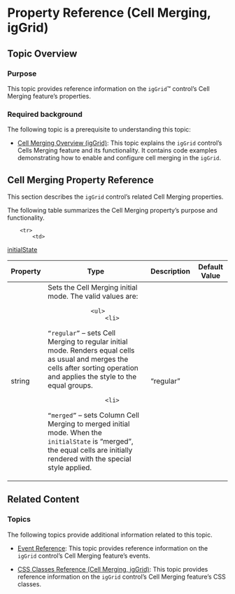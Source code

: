﻿<!--
|metadata|
{
    "fileName": "iggrid-cellmerging-property-reference",
    "controlName": "igGrid",
    "tags": ["API","Grids"]
}
|metadata|
-->

# Property Reference (Cell Merging, igGrid)

## Topic Overview

### Purpose

This topic provides reference information on the `igGrid`™ control’s Cell Merging feature’s properties.

### Required background

The following topic is a prerequisite to understanding this topic:

- [Cell Merging Overview (igGrid)](igGrid-CellMerging-Overview.html): This topic explains the `igGrid` control’s Cells Merging feature and its functionality. It contains code examples demonstrating how to enable and configure cell merging in the `igGrid`.




## Cell Merging Property Reference

This section describes the `igGrid` control’s related Cell Merging properties.

The following table summarizes the Cell Merging property’s purpose and functionality.

<table class="table">
	<thead>
		<tr>
            <th>
Property
			</th>
            <th>
Type
			</th>
            <th>
Description
			</th>
            <th>
Default Value
			</th>
        </tr>
	</thead>
	<tbody>
        

        <tr>
            <td>
[initialState](%%jQueryApiUrl%%/ui.iggridcellmerging#options:initialState)
			</td>
            <td>
string
			</td>
            <td>
                Sets the Cell Merging initial mode. The valid values are:

                <ul>
                    <li>
`“regular”` – sets Cell Merging to regular initial mode. Renders equal cells as usual and merges the cells after sorting operation and applies
                        the style to the equal groups.
					</li>

                    <li>
`“merged”` – sets Column Cell Merging to merged initial mode. When the `initialState` is “merged”, the equal cells are initially rendered with
                        the special style applied.
					</li>
                </ul>
            </td>
            <td>
 “regular”
			</td>
        </tr>
    </tbody>
</table>





## Related Content

### Topics

The following topics provide additional information related to this topic.

- [Event Reference](igGrid-CellMerging-Event-Reference.html): This topic provides reference information on the `igGrid` control’s Cell Merging feature’s events.

- [CSS Classes Reference (Cell Merging, igGrid)](igGrid-CellMerging-CSS-Classes-Reference.html): This topic provides reference information on the `igGrid` control’s Cell Merging feature’s CSS classes.



 

 


